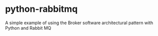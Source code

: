 # python-rabbitmq
A simple example of using the Broker software architectural pattern with Python and Rabbit MQ
